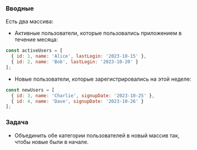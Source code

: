 ### Вводные

Есть два массива:

* Активные пользователи, которые пользовались приложением в течение месяца:

```javascript
const activeUsers = [
  { id: 1, name: 'Alice', lastLogin: '2023-10-15' },
  { id: 2, name: 'Bob', lastLogin: '2023-10-20' }
];
```

* Новые пользователи, которые зарегистрировались на этой неделе:

```javascript
const newUsers = [
  { id: 3, name: 'Charlie', signupDate: '2023-10-25' },
  { id: 4, name: 'Dave', signupDate: '2023-10-26' }
];
```

### Задача

* Объединить обе категории пользователей в новый массив так, чтобы новые были в начале.